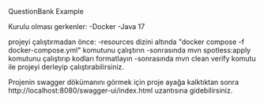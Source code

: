 QuestionBank Example

Kurulu olması gerkenler:
-Docker
-Java 17

projeyi çalıştırmadan önce: 
-resources dizini altında "docker compose -f docker-compose.yml" komutunu çalıştırın 
-sonrasında mvn spotless:apply komutunu çalıştırıp kodları formatlayın 
-sonrasında mvn clean verify komutu ile projeyi derleyip çalıştırabilirsiniz.

Projenin swagger dökümanını görmek için proje ayağa kalktıktan sonra http://localhost:8080/swagger-ui/index.html uzantısına gidebilirsiniz.
